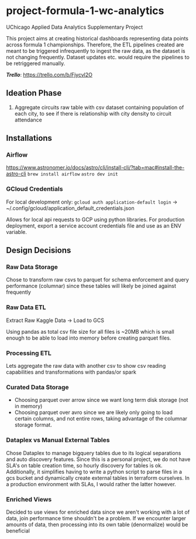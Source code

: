 # project-formula-1-wc-analytics
UChicago Applied Data Analytics Supplementary Project

This project aims at creating historical dashboards representing data points across
formula 1 championships. Therefore, the ETL pipelines created are meant to be triggered
infrequently to ingest the raw data, as the dataset is not changing frequently. Dataset updates
etc. would require the pipelines to be retriggered manually.

***Trello***: https://trello.com/b/Fjycvl2O

## Ideation Phase
1. Aggregate circuits raw table with csv dataset containing population of each city, to see if there is
relationship with city density to circuit attendance

## Installations
### Airflow
https://www.astronomer.io/docs/astro/cli/install-cli/?tab=mac#install-the-astro-cli
```brew install airflow```
```astro dev init```

### GCloud Credentials
For local development only:
```gcloud auth application-default login``` -> ~/.config/gcloud/application_default_credentials.json

Allows for local api requests to GCP using python libraries. For production deployment, export a service
account credentials file and use as an ENV variable.

## Design Decisions
### Raw Data Storage
Chose to transform raw csvs to parquet for schema enforcement and query performance (columnar)
since these tables will likely be joined against frequently

### Raw Data ETL
Extract Raw Kaggle Data -> Load to GCS

Using pandas as total csv file size for all files is ~20MB which is small enough to be able to load
into memory before creating parquet files. 

### Processing ETL
Lets aggregate the raw data with another csv to show csv reading capabilities and transformations with pandas/or spark

### Curated Data Storage
- Choosing parquet over arrow since we want long term disk storage (not in memory)
- Choosing parquet over avro since we are likely only going to load certain columns, and not
entire rows, taking advantage of the columnar storage format.

### Dataplex vs Manual External Tables
Chose Dataplex to manage bigquery tables due to its logical separations and auto discovery features.
Since this is a personal project, we do not have SLA's on table creation time, so hourly discovery for tables is ok.
Additionally, it simplifies having to write a python script to parse files in a gcs bucket and dynamically
create external tables in terraform ourselves. In a production environment with SLAs, I would rather the latter however.

### Enriched Views
Decided to use views for enriched data since we aren't working with a lot of data, join performance time shouldn't be a problem.
If we encounter larger amounts of data, then processing into its own table (denormalize) would be beneficial
